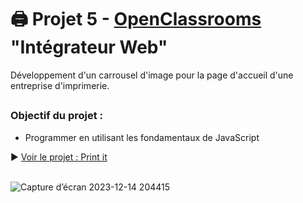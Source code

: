 # 🖨️ Projet 5 - [OpenClassrooms](https://openclassrooms.com/fr/) "Intégrateur Web"
Développement d'un carrousel d'image pour la page d'accueil d'une entreprise d'imprimerie.

##
### Objectif du projet : 
- Programmer en utilisant les fondamentaux de JavaScript

▶ [Voir le projet : Print it](https://skies-land.github.io/Projet_5_OpenClassrooms_-_Print_it/) </br> </br>

![Capture d’écran 2023-12-14 204415](https://github.com/Skies-Land/Projet_5_OpenClassrooms_-_Print_it/assets/146822518/a1e7a97d-8ad8-4bf7-aef7-bc120c5d1230)
